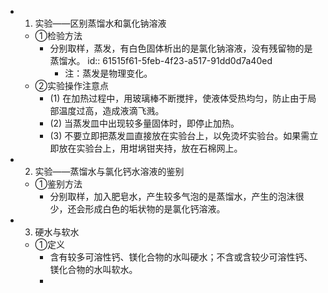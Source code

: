 -
  1. 实验——区别蒸馏水和氯化钠溶液
	- ①检验方法
		- 分别取样，蒸发，有白色固体析出的是氯化钠溶液，没有残留物的是蒸馏水。
		  id:: 61515f61-5feb-4f23-a517-91dd0d7a40ed
			- 注：蒸发是物理变化。
	- ②实验操作注意点
		- (1) 在加热过程中，用玻璃棒不断搅拌，使液体受热均匀，防止由于局部温度过高，造成液滴飞溅。
		- (2) 当蒸发皿中出现较多量固体时，即停止加热。
		- (3) 不要立即把蒸发皿直接放在实验台上，以免烫坏实验台。如果需立即放在实验台上，用坩埚钳夹持，放在石棉网上。
-
  2. 实验——蒸馏水与氯化钙水溶液的鉴别
	- ①鉴别方法
		- 分别取样，加入肥皂水，产生较多气泡的是蒸馏水，产生的泡沫很少，还会形成白色的垢状物的是氯化钙溶液。
-
  3. 硬水与软水
	- ①定义
		- 含有较多可溶性钙、镁化合物的水叫硬水；不含或含较少可溶性钙、镁化合物的水叫软水。
		-